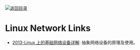 [![返回目录](https://user-images.githubusercontent.com/5803001/38079637-ff0abcf0-3371-11e8-9b76-ad651620afc7.jpg)](https://github.com/wxyyxc1992/Awesome-Lists)

# Linux Network Links

- [2013-Linux 上的基础网络设备详解](https://www.ibm.com/developerworks/cn/linux/1310_xiawc_networkdevice/): 抽象网络设备的原理及使用。

